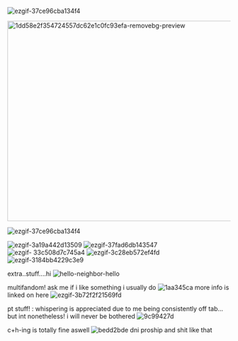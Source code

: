 
  ![ezgif-37ce96cba134f4](https://github.com/user-attachments/assets/07206c98-706a-4cc3-bc20-5953ad18df76) 

<p>
<img width="552" height="452" alt="1dd58e2f354724557dc62e1c0fc93efa-removebg-preview" src="https://github.com/user-attachments/assets/75316748-a3dc-4181-945e-c08dae012123" />


![ezgif-37ce96cba134f4](https://github.com/user-attachments/assets/c347c777-667d-42e0-9521-24f41cb7bbea)

  
![ezgif-3a19a442d13509](https://github.com/user-attachments/assets/49a8c1fa-e63c-4f00-a7d0-44c2426c2ce5) ![ezgif-37fad6db143547](https://github.com/user-attachments/assets/f0734066-7267-4b87-9373-ff62f275bba5) ![ezgif- 33c508d7c745a4](https://github.com/user-attachments/assets/c18b6272-7d0a-405e-8323-6370e51b8945) ![ezgif-3c28eb572ef4fd](https://github.com/user-attachments/assets/d8eed626-0d41-4905-b038-18a1cfb43059) ![ezgif-3184bb4229c3e9](https://github.com/user-attachments/assets/bd924445-8a08-47df-a0db-22a9db38409f)

extra..stuff....hi ![hello-neighbor-hello](https://github.com/user-attachments/assets/da3c45e6-e672-4d2f-96d7-f68b565b6c4d)


multifandom! ask me if i like something i usually do ![1aa345ca](https://github.com/user-attachments/assets/f9533ac4-3a62-4b7c-8c3b-fe8de44bc2c1) more info is linked on here ![ezgif-3b72f2f21569fd](https://github.com/user-attachments/assets/e1aa0f4c-f8f1-4528-9039-e98688dd8c37)


pt stuff! : whispering is appreciated due to me being consistently off tab... but int nonetheless! i will never be bothered ![9c99427d](https://github.com/user-attachments/assets/2acdb15f-fd0e-456c-a624-4aa3244741af)


c+h-ing is totally fine aswell ![bedd2bde](https://github.com/user-attachments/assets/deb5e9da-4434-4e5f-9955-2e1829c7194d) dni proship and shit like that
